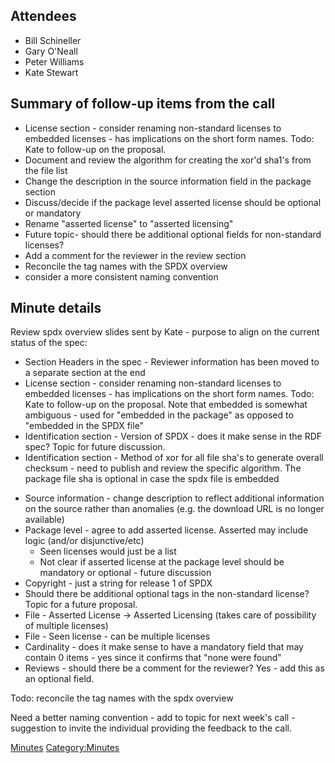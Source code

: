 ## Attendees

  - Bill Schineller
  - Gary O'Neall
  - Peter Williams
  - Kate Stewart

## Summary of follow-up items from the call

  - License section - consider renaming non-standard licenses to
    embedded licenses - has implications on the short form names. Todo:
    Kate to follow-up on the proposal.
  - Document and review the algorithm for creating the xor'd sha1's from
    the file list
  - Change the description in the source information field in the
    package section
  - Discuss/decide if the package level asserted license should be
    optional or mandatory
  - Rename "asserted license" to "asserted licensing"
  - Future topic- should there be additional optional fields for
    non-standard licenses?
  - Add a comment for the reviewer in the review section
  - Reconcile the tag names with the SPDX overview
  - consider a more consistent naming convention

## Minute details

Review spdx overview slides sent by Kate - purpose to align on the
current status of the spec:

  - Section Headers in the spec - Reviewer information has been moved to
    a separate section at the end
  - License section - consider renaming non-standard licenses to
    embedded licenses - has implications on the short form names. Todo:
    Kate to follow-up on the proposal. Note that embedded is somewhat
    ambiguous - used for "embedded in the package" as opposed to
    "embedded in the SPDX file"
  - Identification section - Version of SPDX - does it make sense in the
    RDF spec? Topic for future discussion.
  - Identification section - Method of xor for all file sha's to
    generate overall checksum - need to publish and review the specific
    algorithm. The package file sha is optional in case the spdx file is
    embedded

<!-- end list -->

  - Source information - change description to reflect additional
    information on the source rather than anomalies (e.g. the download
    URL is no longer available)
  - Package level - agree to add asserted license. Asserted may include
    logic (and/or disjunctive/etc)
      - Seen licenses would just be a list
      - Not clear if asserted license at the package level should be
        mandatory or optional - future discussion
  - Copyright - just a string for release 1 of SPDX
  - Should there be additional optional tags in the non-standard
    license? Topic for a future proposal.
  - File - Asserted License → Asserted Licensing (takes care of
    possibility of multiple licenses)
  - File - Seen license - can be multiple licenses
  - Cardinality - does it make sense to have a mandatory field that may
    contain 0 items - yes since it confirms that "none were found"
  - Reviews - should there be a comment for the reviewer? Yes - add this
    as an optional field.

Todo: reconcile the tag names with the spdx overview

Need a better naming convention - add to topic for next week's call -
suggestion to invite the individual providing the feedback to the call.

[Minutes](Category:Technical "wikilink")
[Category:Minutes](Category:Minutes "wikilink")
